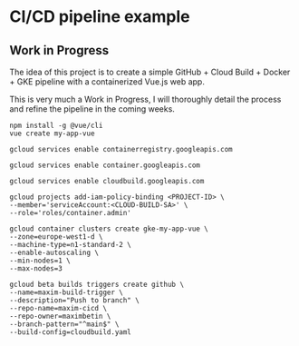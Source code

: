 # CI/CD pipeline example
## Work in Progress
The idea of this project is to create a simple GitHub + Cloud Build + Docker + GKE pipeline with a containerized Vue.js web app.

This is very much a Work in Progress, I will thoroughly detail the process and refine the pipeline in the coming weeks.

```
npm install -g @vue/cli
vue create my-app-vue

gcloud services enable containerregistry.googleapis.com

gcloud services enable container.googleapis.com 

gcloud services enable cloudbuild.googleapis.com

gcloud projects add-iam-policy-binding <PROJECT-ID> \
--member='serviceAccount:<CLOUD-BUILD-SA>' \
--role='roles/container.admin'

gcloud container clusters create gke-my-app-vue \
--zone=europe-west1-d \
--machine-type=n1-standard-2 \
--enable-autoscaling \
--min-nodes=1 \
--max-nodes=3

gcloud beta builds triggers create github \
--name=maxim-build-trigger \
--description="Push to branch" \
--repo-name=maxim-cicd \
--repo-owner=maximbetin \
--branch-pattern="^main$" \
--build-config=cloudbuild.yaml

```
